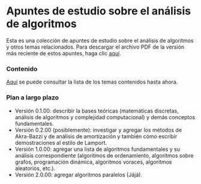 # Apuntes de estudio sobre el análisis de algoritmos

Esta es una colección de apuntes de estudio sobre el análisis de algoritmos y otros temas relacionados. Para descargar el archivo PDF de la versión más reciente de estos apuntes, haga clic [aquí][latest].

[latest]: https://github.com/coliva92/algorithms-notes/releases/tag/v0.0.02

### Contenido

[Aquí](https://github.com/coliva92/algorithms-notes/releases) se puede consultar la lista de los temas contenidos hasta ahora.

### Plan a largo plazo

- Versión 0.1.00: describir la bases teóricas (matemáticas discretas, análisis de algoritmos y complejidad computacional) y demás conceptos fundamentales.
- Versión 0.2.00 (posiblemente): investigar y agregar los métodos de Akra-Bazzi y de análisis de amortización y también cómo escribir demostraciones al estilo de Lamport.
- Versión 1.0.00: agregar una lista de algoritmos fundamentales y su análisis correspondiente (algoritmos de ordenamiento, algoritmos sobre grafos, programación dinámica, algoritmos voraces, algoritmos aleatorios, etc.).
- Versión 2.0.00: agregar algoritmos paralelos (Jájá).
